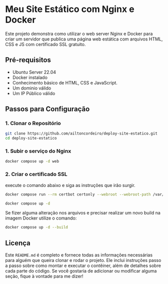# Meu Site Estático com Nginx e Docker

Este projeto demonstra como utilizar o web server Nginx e Docker para criar um servidor que publica uma página web estática com arquivos HTML, CSS e JS com certificado SSL gratuito.


## Pré-requisitos

- Ubuntu Server 22.04
- Docker instalado
- Conhecimento básico de HTML, CSS e JavaScript.
- Um dominio válido
- Um IP Público válido

## Passos para Configuração

### 1. Clonar o Repositório

```bash
git clone https://github.com/ailtoncordeiro/deploy-site-estatico.git
cd deploy-site-estatico
```

### 1. Subir o serviço do Nginx

```bash
docker compose up -d web
```

### 2. Criar o certificado SSL

execute o comando abaixo e siga as instruções que irão surgir.

```bash
docker compose run --rm certbot certonly --webroot --webroot-path /var/www/certbot/ --dry-run -d tutorial.ailtoncordeiro.dev.br
```

```bash
docker compose up -d
```

Se fizer alguma alteração nos arquivos e precisar realizar um novo build na imagem Docker utilize o comando:

```bash
docker compose up -d --build
```


## Licença

Este `README.md` é completo e fornece todas as informações necessárias para alguém que queira clonar e rodar o projeto. Ele inclui instruções passo a passo sobre como montar e executar o contêiner, além de detalhes sobre cada parte do código. Se você gostaria de adicionar ou modificar alguma seção, fique à vontade para me dizer!
